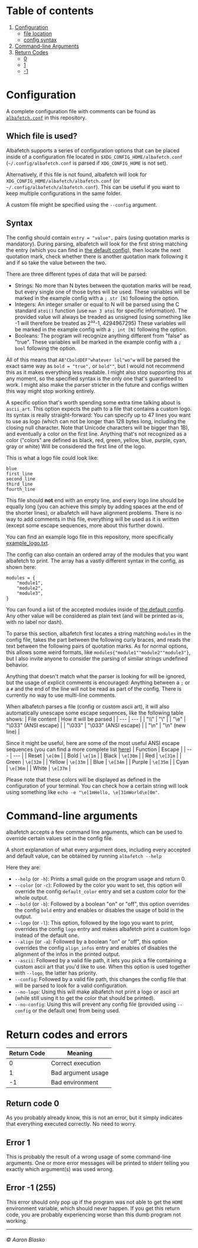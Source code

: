# Table of contents
1. [Configuration](#configuration)
    * [file location](#which-file-is-used)
    * [config syntax](#syntax)
2. [Command-line Arguments](#command-line-arguments)
3. [Return Codes](#return-codes-and-errors)
    * [0](#return-code-0)
    * [1](#error-1)
    * [-1](#error--1-255)



# Configuration

A complete configuration file with comments can be found as [`albafetch.conf`](albafetch.conf) in this repository.

## Which file is used?
Albafetch supports a series of configuration options that can be placed inside of a configuration file located in `$XDG_CONFIG_HOME/albafetch.conf` (`~/.config/albafetch.conf` is parsed if `XDG_CONFIG_HOME` is not set).

Alternatively, if this file is not found, albafetch will look for `XDG_CONFIG_HOME/albafetch/albafetch.conf` (or `~/.config/albafetch/albafetch.conf`). This can be useful if you want to keep multiple configurations in the same folder.

A custom file might be specified using the `--config` argument.

## Syntax
The config should contain `entry = "value",` pairs (using quotation marks is mandatory). During parsing, albafetch will look for the first string matching the entry (which you can find in [the default config](albafetch.conf)), then locate the next quotation mark, check whether there is another quotation mark following it and if so take the value between the two.

There are three different types of data that will be parsed:
* Strings: No more than N bytes between the quotation marks will be read, but every single one of those bytes will be used.
           These variables will be marked in the example config with a `; str [N]` following the option.
* Integers: An integer smaller or equal to N will be parsed using the C standard `atoi()` function (use `man 3 atoi` for specific information).
            The provided value will always be treaded as unsigned (using something like -1 will therefore be treated as 2³²-1, 4294967295)
            These variables will be marked in the example config with a `; int [N]` following the option.
* Booleans: The program will recognize anything different from "false" as "true".
            These variables will be marked in the example config with a `; bool` following the option.

All of this means that `AB"CboldDEF"whatever lol"wo"w` will be parsed the exact same way as `bold = "true",` or `bold""`, but I would not recommend this as it makes everything less readable. I might also stop supporting this at any moment, so the specified syntax is the only one that's guaranteed to work.
I might also make the parser stricter in the future and configs written this way might stop working entirely.

A specific option that's worth spending some extra time talking about is `ascii_art`. This option expects the path to a file that contains a custom logo. Its syntax is really straight-forward: You can specify up to 47 lines you want to use as logo (which can not be longer than 128 bytes long, including the closing null character. Note that Unicode characters will be bigger than 1B), and eventually a color on the first line. Anything that's not recognized as a color ("colors" are defined as black, red, green, yellow, blue, purple, cyan, gray or white) Will be considered the first line of the logo.

This is what a logo file could look like:
```
blue
first_line 
second_line
third_line 
fourth_line
```

This file should **not** end with an empty line, and every logo line should be equally long (you can achieve this simply by adding spaces at the end of the shorter lines), or albafetch will have alignment problems. There is no way to add comments in this file, everything will be used as it is written (except some escape sequences, more about this further down).

You can find an example logo file in this repository, more specifically [example_logo.txt](example_logo.txt).

The config can also contain an ordered array of the modules that you want albafetch to print. The array has a vastly different syntax in the config, as shown here:
```
modules = {
    "module1",
    "module2",
    "module3",
}
```
You can found a list of the accepted modules inside of [the default config](albafetch.conf). Any other value will be considered as plain text (and will be printed as-is, with no label nor dash).

To parse this section, albafetch first locates a string matching `modules` in the config file, takes the part between the following curly braces, and reads the text between the following pairs of quotation marks.
As for normal options, this allows some weird formats, like `modules{"module1""module2""module3"}`, but I also invite anyone to consider the parsing of similar strings undefined behavior.

Anything that doesn't match what the parser is looking for will be ignored, but the usage of explicit comments is encouraged:
Anything between a `;` or a `#` and the end of the line will not be read as part of the config. There is currently no way to use multi-line comments.

When albafetch parses a file (config or custom ascii art), it will also automatically unescape some escape sequences, like the following table shows:
| File content | How it will be parsed |
| ---          | ---                   |
| "\\\\"       | "\\"                  |
| "\\e"        | "\\033" (ANSI escape) |
| "\\033"      | "\\033" (ANSI escape) |
| "\\n"        | "\\n" (new line)      |

Since it might be useful, here are some of the most useful ANSI escape sequences (you can find a more complete list [here](https://stackoverflow.com/a/33206814))
| Function | Escape   |
| ---      | ---      |
| Reset    | `\e[0m`  |
| Bold     | `\e[1m`  |
| Black    | `\e[30m` |
| Red      | `\e[31m` |
| Green    | `\e[32m` |
| Yellow   | `\e[33m` |
| Blue     | `\e[34m` |
| Purple   | `\e[35m` |
| Cyan     | `\e[36m` |
| White    | `\e[37m` |

Please note that these colors will be displayed as defined in the configuration of your terminal.
You can check how a certain string will look using something like `echo -e "\e[1mHello, \e[31mWorld\e[0m"`.


# Command-line arguments
albafetch accepts a few command line arguments, which can be used to override certain values set in the config file.

A short explanation of what every argument does, including every accepted and default value, can be obtained by running `albafetch --help`

Here they are:
* `--help` (or `-h`): Prints a small guide on the program usage and return 0.
* `--color` (or `-c`): Followed by the color you want to set, this option will override the config `default_color` entry and set a custom color for the whole output.
* `--bold` (or `-b`): Followed by a boolean "on" or "off", this option overrides the config `bold` entry and enables or disables the usage of bold in the output.
* `--logo` (or `-l`): This option, followed by the logo you want to print, overrides the config `logo` entry and makes albafetch print a custom logo instead of the default one.
* `--align` (or `-a`): Followed by a boolean "on" or "off", this option overrides the config `align_infos` entry and enables of disables the alignment of the infos in the printed output.
* `--ascii`: Followed by a valid file path, it lets you pick a file containing a custom ascii art that you'd like to use. When this option is used together with `--logo`, the latter has priority.
* `--config`: Followed by a valid file path, this changes the config file that will be parsed to look for a valid configuration.
* `--no-logo`: Using this will make albafetch not print a logo or ascii art (while still using it to get the color that should be printed).
* `--no-config`: Using this will prevent any config file (provided using `--config` or the default one) from being used.

# Return codes and errors
| Return Code   | Meaning               |
| ---           | ---                   |
| 0             | Correct execution     |
| 1             | Bad argument usage    |
| -1            | Bad environment       |

## Return code 0
As you probably already know, this is not an error, but it simply indicates that everything executed correctly. No need to worry.

## Error 1 
This is probably the result of a wrong usage of some command-line arguments. One or more error messages will be printed to stderr telling you exactly which argument(s) was used wrong.

## Error -1 (255)
This error should only pop up if the program was not able to get the `HOME` environment variable, which should never happen. If you get this return code, you are probably experiencing worse than this dumb program not working.

---

###### © Aaron Blasko
